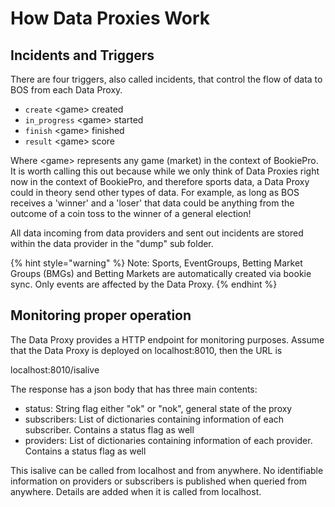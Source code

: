 # How Data Proxies Work

## Incidents and Triggers

There are four triggers, also called incidents, that control the flow of data to BOS from each Data Proxy.

* `create`  &lt;game&gt; created
* `in_progress`  &lt;game&gt; started
* `finish`  &lt;game&gt; finished
* `result` &lt;game&gt; score

 Where &lt;game&gt; represents any game \(market\) in the context of BookiePro. It is worth calling this out because while we only think of Data Proxies right now in the context of BookiePro, and therefore sports data, a Data Proxy could in theory send other types of data. For example, as long as BOS receives a 'winner' and a 'loser' that data could be anything from the outcome of a coin toss to the winner of a general election!

All data incoming from data providers and sent out incidents are stored within the data provider in the "dump" sub folder.

{% hint style="warning" %}
Note: Sports, EventGroups, Betting Market Groups \(BMGs\) and Betting Markets are automatically created via bookie sync. Only events are affected by the Data Proxy.
{% endhint %}

## 

## Monitoring proper operation

The Data Proxy provides a HTTP endpoint for monitoring purposes. Assume that the Data Proxy is deployed on localhost:8010, then the URL is

localhost:8010/isalive

The response has a json body that has three main contents:

* status: String flag either "ok" or "nok", general state of the proxy
* subscribers: List of dictionaries containing information of each subscriber. Contains a status flag as well
* providers: List of dictionaries containing information of each provider. Contains a status flag as well

This isalive can be called from localhost and from anywhere. No identifiable information on providers or subscribers is published when queried from anywhere. Details are added when it is called from localhost.

